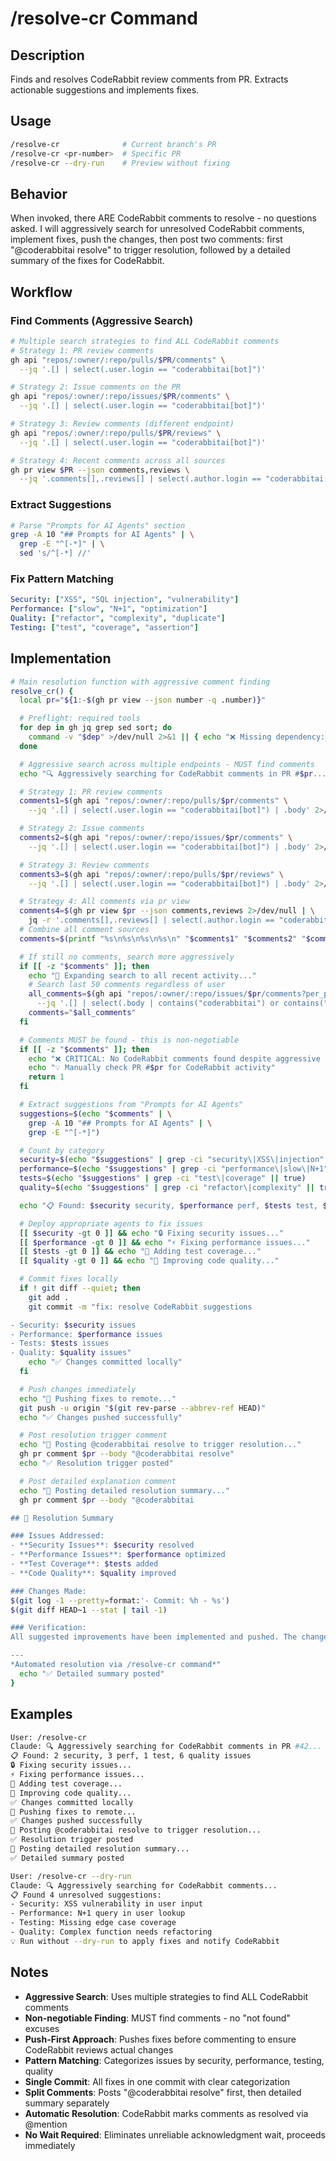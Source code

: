 # /resolve-cr Command

## Description

Finds and resolves CodeRabbit review comments from PR. Extracts actionable suggestions and implements fixes.

## Usage

```bash
/resolve-cr              # Current branch's PR
/resolve-cr <pr-number>  # Specific PR
/resolve-cr --dry-run    # Preview without fixing
```

## Behavior

When invoked, there ARE CodeRabbit comments to resolve - no questions asked.
I will aggressively search for unresolved CodeRabbit comments, implement fixes,
push the changes, then post two comments: first "@coderabbitai resolve" to
trigger resolution, followed by a detailed summary of the fixes for CodeRabbit.

## Workflow

### Find Comments (Aggressive Search)

```bash
# Multiple search strategies to find ALL CodeRabbit comments
# Strategy 1: PR review comments
gh api "repos/:owner/:repo/pulls/$PR/comments" \
  --jq '.[] | select(.user.login == "coderabbitai[bot]")'

# Strategy 2: Issue comments on the PR
gh api "repos/:owner/:repo/issues/$PR/comments" \
  --jq '.[] | select(.user.login == "coderabbitai[bot]")'

# Strategy 3: Review comments (different endpoint)
gh api "repos/:owner/:repo/pulls/$PR/reviews" \
  --jq '.[] | select(.user.login == "coderabbitai[bot]")'

# Strategy 4: Recent comments across all sources
gh pr view $PR --json comments,reviews \
  --jq '.comments[],.reviews[] | select(.author.login == "coderabbitai[bot]")'
```

### Extract Suggestions

```bash
# Parse "Prompts for AI Agents" section
grep -A 10 "## Prompts for AI Agents" | \
  grep -E "^[-*]" | \
  sed 's/^[-*] //'
```

### Fix Pattern Matching

```yaml
Security: ["XSS", "SQL injection", "vulnerability"]
Performance: ["slow", "N+1", "optimization"]
Quality: ["refactor", "complexity", "duplicate"]
Testing: ["test", "coverage", "assertion"]
```

## Implementation

```bash
# Main resolution function with aggressive comment finding
resolve_cr() {
  local pr="${1:-$(gh pr view --json number -q .number)}"

  # Preflight: required tools
  for dep in gh jq grep sed sort; do
    command -v "$dep" >/dev/null 2>&1 || { echo "❌ Missing dependency: $dep"; return 1; }
  done

  # Aggressive search across multiple endpoints - MUST find comments
  echo "🔍 Aggressively searching for CodeRabbit comments in PR #$pr..."

  # Strategy 1: PR review comments
  comments1=$(gh api "repos/:owner/:repo/pulls/$pr/comments" \
    --jq '.[] | select(.user.login == "coderabbitai[bot]") | .body' 2>/dev/null || echo "")

  # Strategy 2: Issue comments
  comments2=$(gh api "repos/:owner/:repo/issues/$pr/comments" \
    --jq '.[] | select(.user.login == "coderabbitai[bot]") | .body' 2>/dev/null || echo "")

  # Strategy 3: Review comments
  comments3=$(gh api "repos/:owner/:repo/pulls/$pr/reviews" \
    --jq '.[] | select(.user.login == "coderabbitai[bot]") | .body' 2>/dev/null || echo "")

  # Strategy 4: All comments via pr view
  comments4=$(gh pr view $pr --json comments,reviews 2>/dev/null | \
    jq -r '.comments[],.reviews[] | select(.author.login == "coderabbitai[bot]") | .body' 2>/dev/null || echo "")
  # Combine all comment sources
  comments=$(printf "%s\n%s\n%s\n%s\n" "$comments1" "$comments2" "$comments3" "$comments4" | grep -v '^$' | sort -u)

  # If still no comments, search more aggressively
  if [[ -z "$comments" ]]; then
    echo "🔎 Expanding search to all recent activity..."
    # Search last 50 comments regardless of user
    all_comments=$(gh api "repos/:owner/:repo/issues/$pr/comments?per_page=50" \
      --jq '.[] | select(.body | contains("coderabbitai") or contains("CodeRabbit") or contains("Prompts for AI Agents")) | .body' 2>/dev/null || echo "")
    comments="$all_comments"
  fi

  # Comments MUST be found - this is non-negotiable
  if [[ -z "$comments" ]]; then
    echo "❌ CRITICAL: No CodeRabbit comments found despite aggressive search!"
    echo "💡 Manually check PR #$pr for CodeRabbit activity"
    return 1
  fi

  # Extract suggestions from "Prompts for AI Agents"
  suggestions=$(echo "$comments" | \
    grep -A 10 "## Prompts for AI Agents" | \
    grep -E "^[-*]")

  # Count by category
  security=$(echo "$suggestions" | grep -ci "security\|XSS\|injection" || true)
  performance=$(echo "$suggestions" | grep -ci "performance\|slow\|N+1" || true)
  tests=$(echo "$suggestions" | grep -ci "test\|coverage" || true)
  quality=$(echo "$suggestions" | grep -ci "refactor\|complexity" || true)

  echo "📋 Found: $security security, $performance perf, $tests test, $quality quality issues"

  # Deploy appropriate agents to fix issues
  [[ $security -gt 0 ]] && echo "🔒 Fixing security issues..."
  [[ $performance -gt 0 ]] && echo "⚡ Fixing performance issues..."
  [[ $tests -gt 0 ]] && echo "🧪 Adding test coverage..."
  [[ $quality -gt 0 ]] && echo "🔧 Improving code quality..."

  # Commit fixes locally
  if ! git diff --quiet; then
    git add .
    git commit -m "fix: resolve CodeRabbit suggestions

- Security: $security issues
- Performance: $performance issues
- Tests: $tests issues
- Quality: $quality issues"
    echo "✅ Changes committed locally"
  fi

  # Push changes immediately
  echo "🚀 Pushing fixes to remote..."
  git push -u origin "$(git rev-parse --abbrev-ref HEAD)"
  echo "✅ Changes pushed successfully"

  # Post resolution trigger comment
  echo "💬 Posting @coderabbitai resolve to trigger resolution..."
  gh pr comment $pr --body "@coderabbitai resolve"
  echo "✅ Resolution trigger posted"

  # Post detailed explanation comment
  echo "📝 Posting detailed resolution summary..."
  gh pr comment $pr --body "@coderabbitai

## 🔧 Resolution Summary

### Issues Addressed:
- **Security Issues**: $security resolved
- **Performance Issues**: $performance optimized
- **Test Coverage**: $tests added
- **Code Quality**: $quality improved

### Changes Made:
$(git log -1 --pretty=format:'- Commit: %h - %s')
$(git diff HEAD~1 --stat | tail -1)

### Verification:
All suggested improvements have been implemented and pushed. The changes are ready for your review.

---
*Automated resolution via /resolve-cr command*"
  echo "✅ Detailed summary posted"
}
```

## Examples

```bash
User: /resolve-cr
Claude: 🔍 Aggressively searching for CodeRabbit comments in PR #42...
📋 Found: 2 security, 3 perf, 1 test, 6 quality issues
🔒 Fixing security issues...
⚡ Fixing performance issues...
🧪 Adding test coverage...
🔧 Improving code quality...
✅ Changes committed locally
🚀 Pushing fixes to remote...
✅ Changes pushed successfully
💬 Posting @coderabbitai resolve to trigger resolution...
✅ Resolution trigger posted
📝 Posting detailed resolution summary...
✅ Detailed summary posted

User: /resolve-cr --dry-run
Claude: 🔍 Aggressively searching for CodeRabbit comments...
📋 Found 4 unresolved suggestions:
- Security: XSS vulnerability in user input
- Performance: N+1 query in user lookup
- Testing: Missing edge case coverage
- Quality: Complex function needs refactoring
💡 Run without --dry-run to apply fixes and notify CodeRabbit
```

## Notes

- **Aggressive Search**: Uses multiple strategies to find ALL CodeRabbit comments
- **Non-negotiable Finding**: MUST find comments - no "not found" excuses
- **Push-First Approach**: Pushes fixes before commenting to ensure CodeRabbit reviews actual changes
- **Pattern Matching**: Categorizes issues by security, performance, testing, quality
- **Single Commit**: All fixes in one commit with clear categorization
- **Split Comments**: Posts "@coderabbitai resolve" first, then detailed summary separately
- **Automatic Resolution**: CodeRabbit marks comments as resolved via @mention
- **No Wait Required**: Eliminates unreliable acknowledgment wait, proceeds immediately
